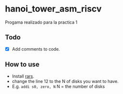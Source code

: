 # hanoi_tower_asm_riscv

Progama realizado para la practica 1

## Todo

 - [x] Add comments to code.

## How to use

 * Install [rars](https://github.com/TheThirdOne/rars).
 * change the line 12 to the N of disks you want to have.
  * E.g.
    ```addi s0, zero, N```
    N = the number of disks
